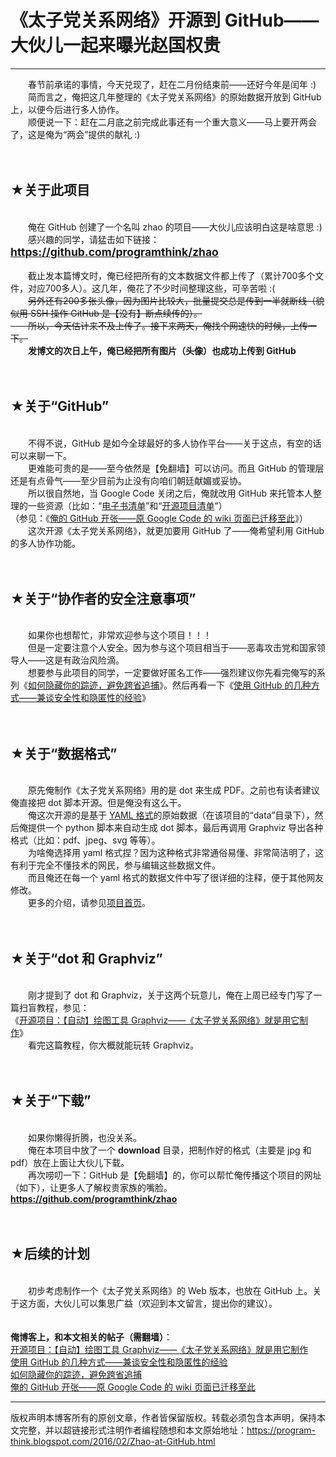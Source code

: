 # 《太子党关系网络》开源到 GitHub——大伙儿一起来曝光赵国权贵 

-----

<div class="post-body entry-content">
　　春节前承诺的事情，今天兑现了，赶在二月份结束前——还好今年是闰年 :)<br/>
　　简而言之，俺把这几年整理的《太子党关系网络》的原始数据开放到 GitHub 上，以便今后进行多人协作。<br/>
　　顺便说一下：赶在二月底之前完成此事还有一个重大意义——马上要开两会了，这是俺为“两会”提供的献礼 :)<br/>
<a name="more"></a><br/>
<br/>
<h2>★关于此项目</h2><br/>
　　俺在 GitHub 创建了一个名叫 zhao 的项目——大伙儿应该明白这是啥意思 :)<br/>
　　感兴趣的同学，请猛击如下链接：<br/>
<b style="font-size:125%;"><a href="https://github.com/programthink/zhao" target="_blank">https://github.com/programthink/zhao</a></b><br/>
<br/>
　　截止发本篇博文时，俺已经把所有的文本数据文件都上传了（累计700多个文件，对应700多人）。这几年，俺花了不少时间整理这些，可辛苦啦 :(<br/>
　　<del>另外还有200多张头像，因为图片比较大，批量提交总是传到一半就断线（貌似用 SSH 操作 GitHub 是【没有】断点续传的）。<br/>
　　所以，今天估计来不及上传了。接下来两天，俺找个网速快的时候，上传一下。</del><br/>
　　<b>发博文的次日上午，俺已经把所有图片（头像）也成功上传到 GitHub</b><br/>
<br/>
<br/>
<h2>★关于“GitHub”</h2><br/>
　　不得不说，GitHub 是如今全球最好的多人协作平台——关于这点，有空的话可以来聊一下。<br/>
　　更难能可贵的是——至今依然是【免翻墙】可以访问。而且 GitHub 的管理层还是有点骨气——至少目前为止没有向咱们朝廷献媚或妥协。<br/>
　　所以很自然地，当 Google Code 关闭之后，俺就改用 GitHub 来托管本人整理的一些资源（比如：“<a href="https://github.com/programthink/books" target="_blank">电子书清单</a>”和“<a href="https://github.com/programthink/opensource" target="_blank">开源项目清单</a>”）<br/>
（参见：《<a href="../../2015/06/My-GitHub.md">俺的 GitHub 开张——原 Google Code 的 wiki 页面已迁移至此</a>》）<br/>
　　这次开源《太子党关系网络》，就更加要用 GitHub 了——俺希望利用 GitHub 的多人协作功能。<br/>
<br/>
<br/>
<h2>★关于“协作者的安全注意事项”</h2><br/>
　　如果你也想帮忙，非常欢迎参与这个项目！！！<br/>
　　但是一定要注意个人安全。因为参与这个项目相当于——恶毒攻击党和国家领导人——这是有政治风险滴。<br/>
　　想要参与此项目的同学，一定要做好匿名工作——强烈建议你先看完俺写的系列《<a href="../../2010/04/howto-cover-your-tracks-0.md">如何隐藏你的踪迹，避免跨省追捕</a>》。然后再看一下《<a href="../../2016/03/GitHub-Security-Tips.md">使用 GitHub 的几种方式——兼谈安全性和隐匿性的经验</a>》<br/>
<br/>
<br/>
<h2>★关于“数据格式”</h2><br/>
　　原先俺制作《太子党关系网络》用的是 dot 来生成 PDF。之前也有读者建议俺直接把 dot 脚本开源。但是俺没有这么干。<br/>
　　俺这次开源的是基于 <a href="https://zh.wikipedia.org/wiki/YAML" rel="nofollow" target="_blank">YAML 格式</a>的原始数据（在该项目的“data”目录下），然后俺提供一个 python 脚本来自动生成 dot 脚本，最后再调用 Graphviz 导出各种格式（比如：pdf、jpeg、svg 等等）。<br/>
　　为啥俺选择用 yaml 格式捏？因为这种格式非常通俗易懂、非常简洁明了，这有利于完全不懂技术的网民，参与编辑这些数据文件。<br/>
　　而且俺还在每一个 yaml 格式的数据文件中写了很详细的注释，便于其他网友修改。<br/>
　　更多的介绍，请参见<a href="https://github.com/programthink/zhao" target="_blank">项目首页</a>。<br/>
<br/>
<br/>
<h2>★关于“dot 和 Graphviz”</h2><br/>
　　刚才提到了 dot 和 Graphviz，关于这两个玩意儿，俺在上周已经专门写了一篇扫盲教程，参见：<br/>
《<a href="../../2016/02/opensource-review-graphviz.md">开源项目：【自动】绘图工具 Graphviz——《太子党关系网络》就是用它制作</a>》<br/>
　　看完这篇教程，你大概就能玩转 Graphviz。<br/>
<br/>
<br/>
<h2>★关于“下载”</h2><br/>
　　如果你懒得折腾，也没关系。<br/>
　　俺在本项目中放了一个 <b>download</b> 目录，把制作好的格式（主要是 jpg 和 pdf）放在上面让大伙儿下载。<br/>
　　再次唠叨一下：GitHub 是【免翻墙】的，你可以帮忙俺传播这个项目的网址（如下），让更多人了解权贵家族的嘴脸。<br/>
<b><a href="https://github.com/programthink/zhao" target="_blank">https://github.com/programthink/zhao</a></b><br/>
<br/>
<br/>
<h2>★后续的计划</h2><br/>
　　初步考虑制作一个《太子党关系网络》的 Web 版本，也放在 GitHub 上。关于这方面，大伙儿可以集思广益（欢迎到本文留言，提出你的建议）。<br/>
<br/>
<br/>
<b>俺博客上，和本文相关的帖子（需翻墙）</b>：<br/>
<a href="../../2016/02/opensource-review-graphviz.md">开源项目：【自动】绘图工具 Graphviz——《太子党关系网络》就是用它制作</a><br/>
<a href="../../2016/03/GitHub-Security-Tips.md">使用 GitHub 的几种方式——兼谈安全性和隐匿性的经验</a><br/>
<a href="../../2010/04/howto-cover-your-tracks-0.md">如何隐藏你的踪迹，避免跨省追捕</a><br/>
<a href="../../2015/06/My-GitHub.md">俺的 GitHub 开张——原 Google Code 的 wiki 页面已迁移至此</a>
</div>


------------------------------------------------

版权声明本博客所有的原创文章，作者皆保留版权。转载必须包含本声明，保持本文完整，并以超链接形式注明作者编程随想和本文原始地址：https://program-think.blogspot.com/2016/02/Zhao-at-GitHub.html
